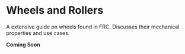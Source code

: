 # Wheels and Rollers

A extensive guide on wheels found in FRC. Discusses their mechanical properties and use cases.

**Coming Soon**

<br>